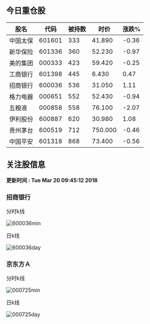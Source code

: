 
## 今日重仓股 

|股名|代码|被持数|时价|涨跌%|
|---|---|---|---|---|
|中国太保|601601|333|41.890|-0.36|
|新华保险|601336|360|52.230|-0.97|
|美的集团|000333|423|59.420|-0.25|
|工商银行|601398|445|6.430|0.47|
|招商银行|600036|536|31.050|1.11|
|格力电器|000651|552|52.430|-0.94|
|五粮液|000858|558|76.100|-2.07|
|伊利股份|600887|620|30.980|1.08|
|贵州茅台|600519|712|750.000|-0.46|
|中国平安|601318|868|73.400|-0.56|

## 关注股信息
**更新时间 : Tue Mar 20 09:45:12 2018**
### 招商银行 
分时k线

![600036min](http://image.sinajs.cn/newchart/min/n/sh600036.gif)

日k线

![600036day](http://image.sinajs.cn/newchart/daily/n/sh600036.gif)

### 京东方Ａ 
分时k线

![000725min](http://image.sinajs.cn/newchart/min/n/sz000725.gif)

日k线

![000725day](http://image.sinajs.cn/newchart/daily/n/sz000725.gif)
